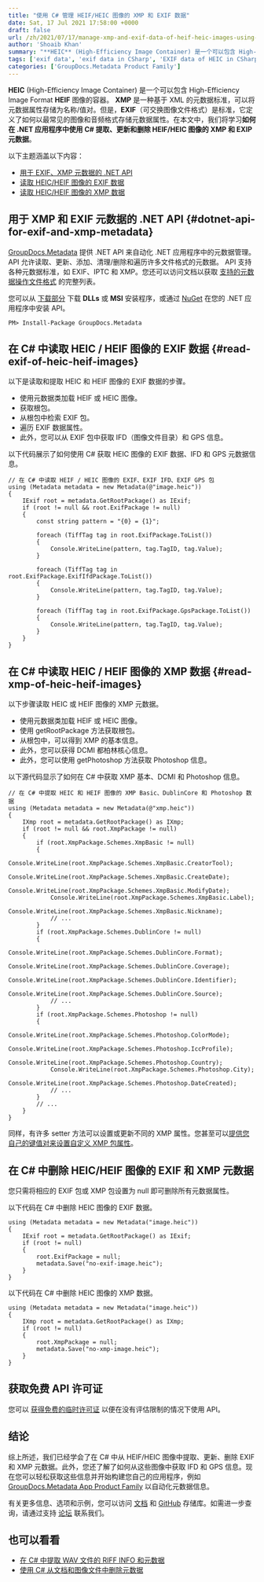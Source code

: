 ```yaml
---
title: "使用 C# 管理 HEIF/HEIC 图像的 XMP 和 EXIF 数据"
date: Sat, 17 Jul 2021 17:58:00 +0000
draft: false
url: /zh/2021/07/17/manage-xmp-and-exif-data-of-heif-heic-images-using-csharp/
author: 'Shoaib Khan'
summary: "**HEIC** (High-Efficiency Image Container) 是一个可以包含 High-Efficiency Image Format **HEIF** 图像的容器。 **XMP** 是一种基于 XML 的元数据标准，可以将元数据属性存储为名称/值对。但是，**EXIF**（可交换图像文件格式）是标准，它定义了如何以最常见的图像和音频格式存储元数据属性。在本文中，我们将学习**如何在 .NET 应用程序中使用 C# 提取、更新和删除 HEIF/HEIC 图像的 XMP 和 EXIP 元数据**。"
tags: ['exif data', 'exif data in CSharp', 'EXIF data of HEIC in CSharp', 'XMP data in CSharp', 'XMP data of HEIC in CSharp', 'XMP metadata']
categories: ['GroupDocs.Metadata Product Family']
---
```


**HEIC** (High-Efficiency Image Container) 是一个可以包含 High-Efficiency Image Format **HEIF** 图像的容器。 **XMP** 是一种基于 XML 的元数据标准，可以将元数据属性存储为名称/值对。但是，**EXIF**（可交换图像文件格式）是标准，它定义了如何以最常见的图像和音频格式存储元数据属性。在本文中，我们将学习**如何在 .NET 应用程序中使用 C# 提取、更新和删除 HEIF/HEIC 图像的 XMP 和 EXIP 元数据**。

以下主题涵盖以下内容：

* [用于 EXIF、XMP 元数据的 .NET API][1]
* [读取 HEIC/HEIF 图像的 EXIF 数据][2]
* [读取 HEIC/HEIF 图像的 XMP 数据][3]

## 用于 XMP 和 EXIF 元数据的 .NET API {#dotnet-api-for-exif-and-xmp-metadata}

[GroupDocs.Metadata][4] 提供 .NET API 来自动化 .NET 应用程序中的元数据管理。 API 允许读取、更新、添加、清理/删除和遍历许多文件格式的元数据。 API 支持各种元数据标准，如 EXIF、IPTC 和 XMP。您还可以访问文档以获取 [支持的元数据操作文件格式][5] 的完整列表。

您可以从 [下载部分][6] 下载 **DLLs** 或 **MSI** 安装程序，或通过 [NuGet][7] 在您的 .NET 应用程序中安装 API。

```
PM> Install-Package GroupDocs.Metadata
```

## 在 C# 中读取 HEIC / HEIF 图像的 EXIF 数据 {#read-exif-of-heic-heif-images}

以下是读取和提取 HEIC 和 HEIF 图像的 EXIF 数据的步骤。

* 使用元数据类加载 HEIF 或 HEIC 图像。
* 获取根包。
* 从根包中检索 EXIF 包。
* 遍历 EXIF 数据属性。
* 此外，您可以从 EXIF 包中获取 IFD（图像文件目录）和 GPS 信息。

以下代码展示了如何使用 C# 获取 HEIC 图像的 EXIF 数据、IFD 和 GPS 元数据信息。

```
// 在 C# 中读取 HEIF / HEIC 图像的 EXIF、EXIF IFD、EXIF GPS 包
using (Metadata metadata = new Metadata(@"image.heic"))
{
    IExif root = metadata.GetRootPackage() as IExif;
    if (root != null && root.ExifPackage != null)
    {
        const string pattern = "{0} = {1}";

        foreach (TiffTag tag in root.ExifPackage.ToList())
        {
            Console.WriteLine(pattern, tag.TagID, tag.Value);
        }

        foreach (TiffTag tag in root.ExifPackage.ExifIfdPackage.ToList())
        {
            Console.WriteLine(pattern, tag.TagID, tag.Value);
        }

        foreach (TiffTag tag in root.ExifPackage.GpsPackage.ToList())
        {
            Console.WriteLine(pattern, tag.TagID, tag.Value);
        }
    }
}
```

## 在 C# 中读取 HEIC / HEIF 图像的 XMP 数据 {#read-xmp-of-heic-heif-images}

以下步骤读取 HEIC 或 HEIF 图像的 XMP 元数据。

* 使用元数据类加载 HEIF 或 HEIC 图像。
* 使用 getRootPackage 方法获取根包。
* 从根包中，可以得到 XMP 的基本信息。
* 此外，您可以获得 DCMI 都柏林核心信息。
* 此外，您可以使用 getPhotoshop 方法获取 Photoshop 信息。

以下源代码显示了如何在 C# 中获取 XMP 基本、DCMI 和 Photoshop 信息。

```
// 在 C# 中提取 HEIC 和 HEIF 图像的 XMP Basic、DublinCore 和 Photoshop 数据
using (Metadata metadata = new Metadata(@"xmp.heic"))
{
    IXmp root = metadata.GetRootPackage() as IXmp;
    if (root != null && root.XmpPackage != null)
    {
        if (root.XmpPackage.Schemes.XmpBasic != null)
        {
            Console.WriteLine(root.XmpPackage.Schemes.XmpBasic.CreatorTool);
            Console.WriteLine(root.XmpPackage.Schemes.XmpBasic.CreateDate);
            Console.WriteLine(root.XmpPackage.Schemes.XmpBasic.ModifyDate);
            Console.WriteLine(root.XmpPackage.Schemes.XmpBasic.Label);
            Console.WriteLine(root.XmpPackage.Schemes.XmpBasic.Nickname);
            // ...
        }
        if (root.XmpPackage.Schemes.DublinCore != null)
        {
            Console.WriteLine(root.XmpPackage.Schemes.DublinCore.Format);
            Console.WriteLine(root.XmpPackage.Schemes.DublinCore.Coverage);
            Console.WriteLine(root.XmpPackage.Schemes.DublinCore.Identifier);
            Console.WriteLine(root.XmpPackage.Schemes.DublinCore.Source);
            // ...
        }
        if (root.XmpPackage.Schemes.Photoshop != null)
        {
            Console.WriteLine(root.XmpPackage.Schemes.Photoshop.ColorMode);
            Console.WriteLine(root.XmpPackage.Schemes.Photoshop.IccProfile);
            Console.WriteLine(root.XmpPackage.Schemes.Photoshop.Country);
            Console.WriteLine(root.XmpPackage.Schemes.Photoshop.City);
            Console.WriteLine(root.XmpPackage.Schemes.Photoshop.DateCreated);
            // ... 
        }
        // ...
    }
}
```

同样，有许多 setter 方法可以设置或更新不同的 XMP 属性。您甚至可以[提供您自己的键值对来设置自定义 XMP 包属性][8]。

## 在 C# 中删除 HEIC/HEIF 图像的 EXIF 和 XMP 元数据

您只需将相应的 EXIF 包或 XMP 包设置为 null 即可删除所有元数据属性。

以下代码在 C# 中删除 HEIC 图像的 EXIF 数据。

```
using (Metadata metadata = new Metadata("image.heic"))
{
	IExif root = metadata.GetRootPackage() as IExif;
	if (root != null)
	{
		root.ExifPackage = null;
		metadata.Save("no-exif-image.heic");
	}
}
```

以下代码在 C# 中删除 HEIC 图像的 XMP 数据。

```
using (Metadata metadata = new Metadata("image.heic"))
{
	IXmp root = metadata.GetRootPackage() as IXmp;
	if (root != null)
	{
		root.XmpPackage = null;
		metadata.Save("no-xmp-image.heic");
	}
}
```

## 获取免费 API 许可证

您可以 [获得免费的临时许可证][9] 以便在没有评估限制的情况下使用 API。

## 结论

综上所述，我们已经学会了在 C# 中从 HEIF/HEIC 图像中提取、更新、删除 EXIF 和 XMP 元数据。此外，您还了解了如何从这些图像中获取 IFD 和 GPS 信息。现在您可以轻松获取这些信息并开始构建您自己的应用程序，例如 [GroupDocs.Metadata App Product Family][10] 以自动化元数据信息。

有关更多信息、选项和示例，您可以访问 [文档][11] 和 [GitHub][12] 存储库。如需进一步查询，请通过支持 [论坛][13] 联系我们。

## 也可以看看

* [在 C# 中提取 WAV 文件的 RIFF INFO 和元数据][14]
* [使用 C# 从文档和图像文件中删除元数据][15]







[1]: #dotnet-api-for-exif-and-xmp-metadata
[2]: #read-exif-of-heic-heif-images
[3]: #read-xmp-of-heic-heif-images
[4]: https://products.groupdocs.com/metadata
[5]: https://docs.groupdocs.com/metadata/net/supported-document-formats/
[6]: https://downloads.groupdocs.com/metadata
[7]: https://www.nuget.org/packages/groupdocs.metadata
[8]: https://docs.groupdocs.com/metadata/net/working-with-xmp-metadata/
[9]: https://purchase.groupdocs.com/temporary-license
[10]: https://products.groupdocs.app/metadata/family
[11]: https://docs.groupdocs.com/metadata/
[12]: https://github.com/groupdocs-metadata
[13]: https://forum.groupdocs.com/
[14]: https://blog.groupdocs.com/2021/03/05/extract-riff-info-and-metadata-of-wav-files-in-csharp/
[15]: https://blog.groupdocs.com/2020/12/29/remove-metadata-of-documents-and-images-using-csharp/


